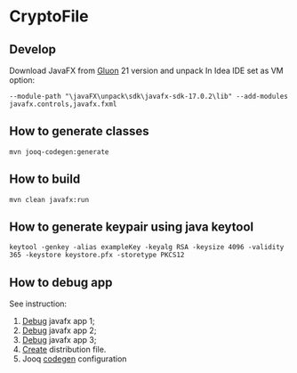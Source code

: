 # CryptoFile

## Develop

Download JavaFX from [Gluon](https://gluonhq.com/products/javafx/) 21 version and unpack
In Idea IDE set as VM option:

```
--module-path "\javaFX\unpack\sdk\javafx-sdk-17.0.2\lib" --add-modules javafx.controls,javafx.fxml
```

## How to generate classes

```shell
mvn jooq-codegen:generate
```

## How to build

```shell
mvn clean javafx:run
```

## How to generate keypair using java keytool

```shell
keytool -genkey -alias exampleKey -keyalg RSA -keysize 4096 -validity 365 -keystore keystore.pfx -storetype PKCS12
```

## How to debug app

See instruction:

1. [Debug](https://stackoverflow.com/a/62654500/9401964) javafx app 1;
2. [Debug](https://stackoverflow.com/a/61341407/9401964) javafx app 2;
3. [Debug](https://stackoverflow.com/a/61474494/9401964) javafx app 3;
4. [Create](https://stackoverflow.com/questions/68871952/how-to-use-jpackage-to-make-a-distribution-format-for-javafx-applications) distribution file.
5. Jooq [codegen](https://www.jooq.org/doc/latest/manual/code-generation/codegen-configuration/) configuration